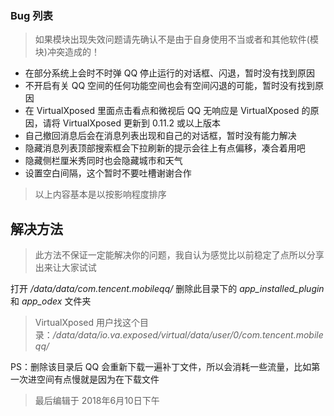 ### Bug 列表

> 如果模块出现失效问题请先确认不是由于自身使用不当或者和其他软件(模块)冲突造成的！

* 在部分系统上会时不时弹 QQ 停止运行的对话框、闪退，暂时没有找到原因
* 不开启有关 QQ 空间的任何功能空间也会有空间闪退的可能，暂时没有找到原因
* 在 VirtualXposed 里面点击看点和微视后 QQ 无响应是 VirtualXposed 的原因，请将 VirtualXposed 更新到 0.11.2 或以上版本
* 自己撤回消息后会在消息列表出现和自己的对话框，暂时没有能力解决
* 隐藏消息列表顶部搜索框会下拉刷新的提示会往上有点偏移，凑合着用吧
* 隐藏侧栏厘米秀同时也会隐藏城市和天气
* 设置空白间隔，这个暂时不要吐槽谢谢合作

> 以上内容基本是以按影响程度排序

## 解决方法

> 此方法不保证一定能解决你的问题，我自认为感觉比以前稳定了点所以分享出来让大家试试

打开 */data/data/com.tencent.mobileqq/*  删除此目录下的 *app_installed_plugin* 和 *app_odex* 文件夹

> VirtualXposed 用户找这个目录：*/data/data/io.va.exposed/virtual/data/user/0/com.tencent.mobileqq/*

PS：删除该目录后 QQ 会重新下载一遍补丁文件，所以会消耗一些流量，比如第一次进空间有点慢就是因为在下载文件

> 最后编辑于 2018年6月10日下午